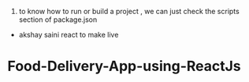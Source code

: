 1. to know how to run or build a project , we can just check the scripts section of package.json
 - akshay saini react to make live
# Food-Delivery-App-using-ReactJs